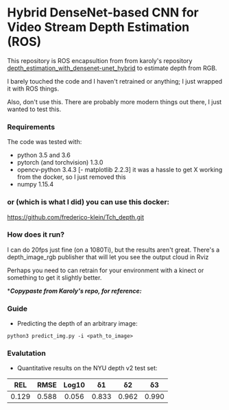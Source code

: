 Hybrid DenseNet-based CNN for Video Stream Depth Estimation (ROS)
============================================

This repository is ROS encapsultion from from karoly's repository [depth_estimation_with_densenet-unet_hybrid](https://github.com/karoly-hars/depth_estimation_with_densenet-unet_hybrid) to estimate depth from RGB. 

I barely touched the code and I haven't retrained or anything; I just wrapped it with ROS things. 

Also, don't use this. There are probably more modern things out there, I just wanted to test this.

### Requirements
The code was tested with:
- python 3.5 and 3.6
- pytorch (and torchvision) 1.3.0
- opencv-python 3.4.3
[- matplotlib 2.2.3] it was a hassle to get X working from the docker, so I just removed this
- numpy 1.15.4

### or (which is what I did) you can use this docker:
https://github.com/frederico-klein/Tch_depth.git

### How does it run?

I can do 20fps just fine (on a 1080Ti), but the results aren't great. There's a depth_image_rgb publisher that will let you see the output cloud in Rviz

Perhaps you need to can retrain for your environment with a kinect or something to get it slightly better.

****Copypaste from Karoly's repo, for reference:***

### Guide
- Predicting the depth of an arbitrary image:
```
python3 predict_img.py -i <path_to_image>
```

### Evalutation
- Quantitative results on the NYU depth v2 test set:
 
| REL  |  RMSE  | Log10 |  δ1 |  δ2 |  δ3 |
|:-----:|:-----:|:-----:|:-----:|:-----:|:-----:|
| 0.129 | 0.588 | 0.056 |0.833 |0.962 |0.990 |


